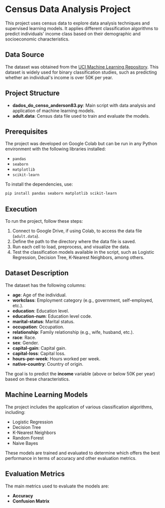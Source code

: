 # Census Data Analysis Project

This project uses census data to explore data analysis techniques and supervised learning models. It applies different classification algorithms to predict individuals' income class based on their demographic and socioeconomic characteristics.

## Data Source

The dataset was obtained from the [UCI Machine Learning Repository](https://archive.ics.uci.edu/ml/datasets/Adult). This dataset is widely used for binary classification studies, such as predicting whether an individual's income is over 50K per year.

## Project Structure

- **dados_do_censo_anderson83.py**: Main script with data analysis and application of machine learning models.
- **adult.data**: Census data file used to train and evaluate the models.

## Prerequisites

The project was developed on Google Colab but can be run in any Python environment with the following libraries installed:

- `pandas`
- `seaborn`
- `matplotlib`
- `scikit-learn`

To install the dependencies, use:
```bash
pip install pandas seaborn matplotlib scikit-learn
```

## Execution

To run the project, follow these steps:

1. Connect to Google Drive, if using Colab, to access the data file (`adult.data`).
2. Define the path to the directory where the data file is saved.
3. Run each cell to load, preprocess, and visualize the data.
4. Test the classification models available in the script, such as Logistic Regression, Decision Tree, K-Nearest Neighbors, among others.

## Dataset Description

The dataset has the following columns:

- **age**: Age of the individual.
- **workclass**: Employment category (e.g., government, self-employed, etc.).
- **education**: Education level.
- **education-num**: Education level code.
- **marital-status**: Marital status.
- **occupation**: Occupation.
- **relationship**: Family relationship (e.g., wife, husband, etc.).
- **race**: Race.
- **sex**: Gender.
- **capital-gain**: Capital gain.
- **capital-loss**: Capital loss.
- **hours-per-week**: Hours worked per week.
- **native-country**: Country of origin.

The goal is to predict the **income** variable (above or below 50K per year) based on these characteristics.

## Machine Learning Models

The project includes the application of various classification algorithms, including:

- Logistic Regression
- Decision Tree
- K-Nearest Neighbors
- Random Forest
- Naive Bayes

These models are trained and evaluated to determine which offers the best performance in terms of accuracy and other evaluation metrics.

## Evaluation Metrics

The main metrics used to evaluate the models are:

- **Accuracy**
- **Confusion Matrix**

